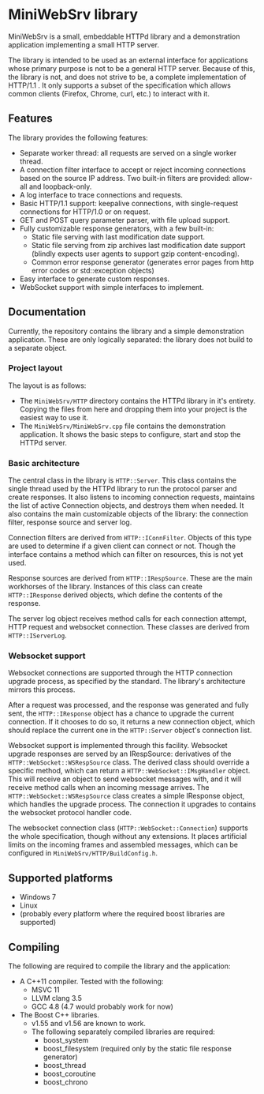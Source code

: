 # MiniWebSrv library

MiniWebSrv is a small, embeddable HTTPd library and a demonstration application
implementing a small HTTP server.

The library is intended to be used as an external interface for applications
whose primary purpose is not to be a general HTTP server. Because of this, the
library is not, and does not strive to be, a complete implementation of
HTTP/1.1 . It only supports a subset of the specification which allows common
clients (Firefox, Chrome, curl, etc.) to interact with it.

## Features
The library provides the following features:

* Separate worker thread: all requests are served on a single worker thread.
* A connection filter interface to accept or reject incoming connections based
on the source IP address. Two built-in filters are provided: allow-all and
loopback-only.
* A log interface to trace connections and requests.
* Basic HTTP/1.1 support: keepalive connections, with single-request
connections for HTTP/1.0 or on request.
* GET and POST query parameter parser, with file upload support.
* Fully customizable response generators, with a few built-in:
  * Static file serving with last modification date support.
  * Static file serving from zip archives last modification date support
  (blindly expects user agents to support gzip content-encoding).
  * Common error response generator (generates error pages from http error
  codes or std::exception objects)
* Easy interface to generate custom responses.
* WebSocket support with simple interfaces to implement.

## Documentation
Currently, the repository contains the library and a simple demonstration
application. These are only logically separated: the library does not build
to a separate object.

### Project layout
The layout is as follows:

* The `MiniWebSrv/HTTP` directory contains the HTTPd library in it's entirety.
Copying the files from here and dropping them into your project is the easiest
way to use it.
* The `MiniWebSrv/MiniWebSrv.cpp` file contains the demonstration application.
It shows the basic steps to configure, start and stop the HTTPd server.

### Basic architecture
The central class in the library is `HTTP::Server`. This class contains the
single thread used by the HTTPd library to run the protocol parser and create
responses. It also listens to incoming connection requests, maintains the list
of active Connection objects, and destroys them when needed. It also contains
the main customizable objects of the library: the connection filter, response
source and server log.

Connection filters are derived from `HTTP::IConnFilter`. Objects of this type
are used to determine if a given client can connect or not. Though the
interface contains a method which can filter on resources, this is not yet
used.

Response sources are derived from `HTTP::IRespSource`. These are the main
workhorses of the library. Instances of this class can create `HTTP::IResponse`
derived objects, which define the contents of the response.

The server log object receives method calls for each connection attempt, HTTP
request and websocket connection. These classes are derived from
`HTTP::IServerLog`.

### Websocket support
Websocket connections are supported through the HTTP connection upgrade
process, as specified by the standard. The library's architecture mirrors this
process.

After a request was processed, and the response was generated and fully sent,
the `HTTP::IResponse` object has a chance to upgrade the current connection. If
it chooses to do so, it returns a new connection object, which should replace
the current one in the `HTTP::Server` object's connection list.

Websocket support is implemented through this facility. Websocket upgrade
responses are served by an IRespSource: derivatives of the
`HTTP::WebSocket::WSRespSource` class. The derived class should override a
specific method, which can return a `HTTP::WebSocket::IMsgHandler` object.
This will receive an object to send websocket messages with, and it will
receive method calls when an incoming message arrives.
The `HTTP::WebSocket::WSRespSource` class creates a simple IResponse object,
which handles the upgrade process. The connection it upgrades to contains the
websocket protocol handler code.

The websocket connection class (`HTTP::WebSocket::Connection`) supports the
whole specification, though without any extensions. It places artificial limits
on the incoming frames and assembled messages, which can be configured in
`MiniWebSrv/HTTP/BuildConfig.h`.

## Supported platforms
 * Windows 7
 * Linux
 * (probably every platform where the required boost libraries are supported)

## Compiling
The following are required to compile the library and the application:

* A C++11 compiler. Tested with the following:
  * MSVC 11
  * LLVM clang 3.5
  * GCC 4.8 (4.7 would probably work for now)
* The Boost C++ libraries.
  * v1.55 and v1.56 are known to work.
  * The following separately compiled libraries are required:
     * boost\_system
     * boost\_filesystem (required only by the static file response generator)
     * boost\_thread
     * boost\_coroutine
     * boost\_chrono
